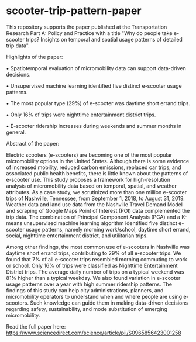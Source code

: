 # scooter-trip-pattern-paper

This repository supports the paper published at the Transportation Research Part A: Policy and Practice with a title "Why do people take e-scooter trips? Insights on temporal and spatial usage patterns of detailed trip data". 

Highlights of the paper: 

• Spatiotemporal evaluation of micromobility data can support data-driven decisions.

• Unsupervised machine learning identified five distinct e-scooter usage patterns.

• The most popular type (29%) of e-scooter was daytime short errand trips.

• Only 16% of trips were nighttime entertainment district trips.

• E-scooter ridership increases during weekends and summer months in general.

Abstract of the paper:

Electric scooters (e-scooters) are becoming one of the most popular micromobility options in the United States. Although there is some evidence of increased mobility, reduced carbon emissions, replaced car trips, and associated public health benefits, there is little known about the patterns of e-scooter use. This study proposes a framework for high-resolution analysis of micromobility data based on temporal, spatial, and weather attributes. As a case study, we scrutinized more than one million e-scooter trips of Nashville, Tennessee, from September 1, 2018, to August 31, 2019. Weather data and land use data from the Nashville Travel Demand Model and scraping of Google Maps Point of Interest (POI) data complemented the trip data. The combination of Principal Component Analysis (PCA) and a K-means unsupervised machine learning algorithm identified five distinct e-scooter usage patterns, namely morning work/school, daytime short errand, social, nighttime entertainment district, and utilitarian trips.

Among other findings, the most common use of e-scooters in Nashville was daytime short errand trips, contributing to 29% of all e-scooter trips. We found that 7% of all e-scooter trips resembled morning commuting to work or school. Only 16% of trips were classified as Nighttime Entertainment District trips. The average daily number of trips on a typical weekend was 81% higher than a typical weekday. We also found variation in e-scooter usage patterns over a year with high summer ridership patterns. The findings of this study can help city administrations, planners, and micromobility operators to understand when and where people are using e-scooters. Such knowledge can guide them in making data-driven decisions regarding safety, sustainability, and mode substitution of emerging micromobility.

Read the full paper here: https://www.sciencedirect.com/science/article/pii/S0965856423001258
